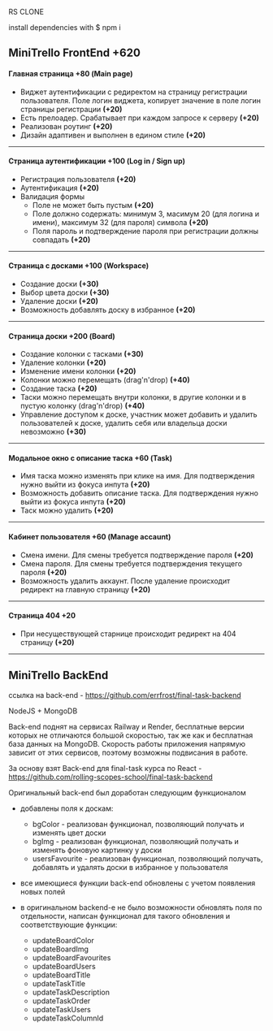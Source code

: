 RS CLONE

install dependencies with $ npm i

MiniTrello FrontEnd **+620**
---
#### Главная страница **+80** (Main page)

-   Виджет аутентификации с редиректом на страницу регистрации пользователя. Поле логин виджета, копирует значение в поле логин страницы регистрации **(+20)**
-   Есть прелоадер. Срабатывает при каждом запросе к серверу **(+20)**
-   Реализован роутинг **(+20)**
-   Дизайн адаптивен и  выполнен в едином стиле **(+20)**

---

#### Страница аутентификации **+100** (Log in / Sign up)

-   Регистрация пользователя **(+20)**
-   Аутентификация **(+20)**
-   Валидация формы
    -   Поле не может быть пустым **(+20)**
    -   Поле должно содержать: минимум 3, масимум 20 (для логина и имени), максимум 32 (для пароля) символа **(+20)**
    -   Поля пароль и подтверждение пароля при регистрации должны совпадать **(+20)**

---

#### Страница с досками **+100** (Workspace)

-   Создание доски **(+30)**
-   Выбор цвета доски **(+30)**
-   Удаление доски **(+20)**
-   Возможность добавлять доску в избранное **(+20)**

---

#### Страница доски **+200** (Board)

-   Создание колонки с тасками **(+30)**
-   Удаление колонки **(+20)**
-   Изменение имени колонки **(+20)**
-   Колонки можно перемещать (drag'n'drop) **(+40)**
-   Создание таска **(+20)**
-   Таски можно перемещать внутри колонки, в другие колонки и в пустую колонку (drag'n'drop) **(+40)**
-   Управление доступом к доске, участник может добавить и удалить пользователей к доске, удалить себя или владельца доски невозможно  **(+30)**
---

#### Модальное окно с описание таска **+60** (Task)

-   Имя таска можно изменять при клике на имя. Для подтверждения нужно выйти из фокуса инпута **(+20)**
-   Возможность добавить описание таска. Для подтверждения нужно выйти из фокуса инпута **(+20)**
-   Таск можно удалить **(+20)**

---

#### Кабинет пользователя **+60** (Manage accaunt)

-   Смена имени. Для смены требуется подтверждение пароля **(+20)**
-   Смена пароля. Для смены требуется подтверждения текущего пароля **(+20)**
-   Возможность удалить аккаунт. После удаление происходит редирект на главную страницу **(+20)**

---

#### Страница 404 **+20**

-   При несуществующей старнице происходит редирект на 404 страницу **(+20)**

---
MiniTrello BackEnd 
---
ссылка на back-end - https://github.com/errfrost/final-task-backend

NodeJS + MongoDB

Back-end поднят на сервисах Railway и Render, бесплатные версии которых не отличаются большой скоростью, так же как и бесплатная база данных на MongoDB. Скорость работы приложения напрямую зависит от этих сервисов, поэтому возможны подвисания в работе.

За основу взят Back-end для final-task курса по React - https://github.com/rolling-scopes-school/final-task-backend

Оригинальный back-end был доработан следующим функционалом

-   добавлены поля к доскам:

    -   bgСolor - реализован функционал, позволяющий получать и изменять цвет доски 
    -   bgImg - реализован функционал, позволяющий получать и изменять фоновую картинку у доски 
    -   usersFavourite - реализован функционал, позволяющий получать, добавлять и удалять доски в избранное у пользователя 

-   все имеющиеся функции back-end обновлены с учетом появления новых полей 

-   в оригинальном backend-е не было возможности обновлять поля по отдельности, написан функционал для такого обновления и соответствующие функции:
    -   updateBoardColor 
    -   updateBoardImg 
    -   updateBoardFavourites 
    -   updateBoardUsers 
    -   updateBoardTitle 
    -   updateTaskTitle 
    -   updateTaskDescription 
    -   updateTaskOrder 
    -   updateTaskUsers 
    -   updateTaskColumnId
